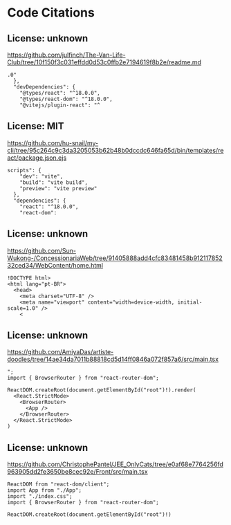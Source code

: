 # Code Citations

## License: unknown
https://github.com/julfinch/The-Van-Life-Club/tree/10f150f3c031effdd0d53c0ffb2e7194619f8b2e/readme.md

```
.0"
  },
  "devDependencies": {
    "@types/react": "^18.0.0",
    "@types/react-dom": "^18.0.0",
    "@vitejs/plugin-react": "^
```


## License: MIT
https://github.com/hu-snail/my-cli/tree/95c264c9c3da3205053b62b48b0dccdc646fa65d/bin/templates/react/package.json.ejs

```
scripts": {
    "dev": "vite",
    "build": "vite build",
    "preview": "vite preview"
  },
  "dependencies": {
    "react": "^18.0.0",
    "react-dom":
```


## License: unknown
https://github.com/Sun-Wukong-/ConcessionariaWeb/tree/91405888add4cfc83481458b91211785232ced34/WebContent/home.html

```
!DOCTYPE html>
<html lang="pt-BR">
  <head>
    <meta charset="UTF-8" />
    <meta name="viewport" content="width=device-width, initial-scale=1.0" />
    <
```


## License: unknown
https://github.com/AmiyaDas/artiste-doodles/tree/14ae34da7011b88818cd5d14ff0846a072f857a6/src/main.tsx

```
";
import { BrowserRouter } from "react-router-dom";

ReactDOM.createRoot(document.getElementById("root")!).render(
  <React.StrictMode>
    <BrowserRouter>
      <App />
    </BrowserRouter>
  </React.StrictMode>
)
```


## License: unknown
https://github.com/ChristophePantel/JEE_OnlyCats/tree/e0af68e7764256fd963905dd2fe3650be8cec92e/Front/src/main.tsx

```
ReactDOM from "react-dom/client";
import App from "./App";
import "./index.css";
import { BrowserRouter } from "react-router-dom";

ReactDOM.createRoot(document.getElementById("root")!)
```

